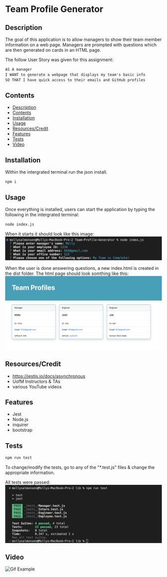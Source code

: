 # Team Profile Generator

## Description
The goal of this application is to allow managers to show their team member information on a web page. Managers are prompted with questions which are then generated on cards in an HTML page. 


The follow User Story was given for this assignment:

```md
AS A manager
I WANT to generate a webpage that displays my team's basic info
SO THAT I have quick access to their emails and GitHub profiles
```

## Contents
  - [Description](#description)
  - [Contents](#contents)
  - [Installation](#installation)
  - [Usage](#usage)
  - [Resources/Credit](#resourcescredit)
  - [Features](#features)
  - [Tests](#tests)
  - [Video](#video)

## Installation
Within the intergrated terminal run the json install. 
```md
npm i
```
## Usage
Once everything is installed, users can start the application by typing the following in the intergrated terminal:
```md
node index.js
```
When it starts it should look like this image:
![Starting Image](./images/Starting%20Index.png)

When the user is done answering questions, a new index.html is created in the dist folder. The html page should look somthing like this:
![browser HTML](./images/Team%20Profiles%20HTML.png)

## Resources/Credit
* https://jestjs.io/docs/asynchronous 
* UofM Instructors & TAs
* various YouTube videos

## Features
* Jest 
* Node.js
* inquirer
* bootstrap

## Tests
```md
npm run test
```
To change/modify the tests, go to any of the "*.test.js" files & change the appropriate information. 

All tests were passed:
![passed tests](./images/Passed%20Tests.png)

## Video
![Gif Example](./images/Team-Profile-Generator.gif)
